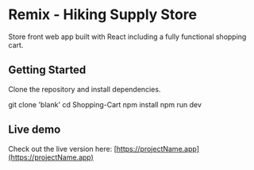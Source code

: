 
# Remix - Hiking Supply Store 

Store front web app built with React including a fully functional 
shopping cart.

## Getting Started

Clone the repository and install dependencies.

git clone 'blank'
cd Shopping-Cart
npm install
npm run dev

## Live demo

Check out the live version here: [https://projectName.app](https://projectName.app)

